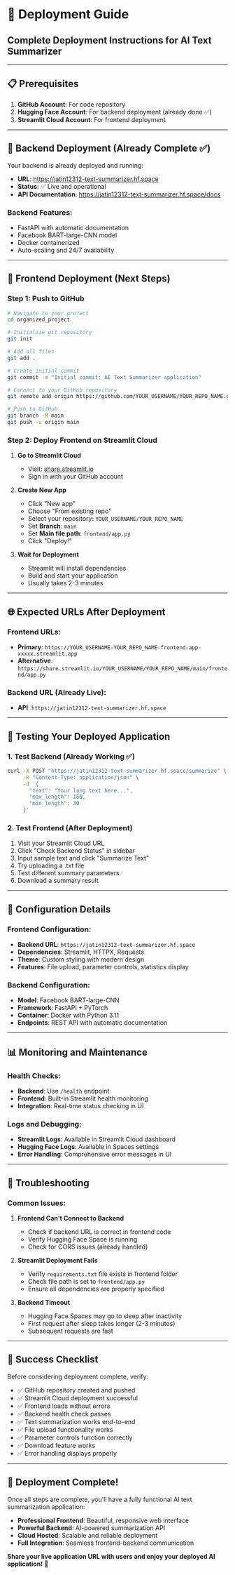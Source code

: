 # 🚀 Deployment Guide

## Complete Deployment Instructions for AI Text Summarizer

---

## 📋 Prerequisites

1. **GitHub Account**: For code repository
2. **Hugging Face Account**: For backend deployment (already done ✅)
3. **Streamlit Cloud Account**: For frontend deployment

---

## 🔧 Backend Deployment (Already Complete ✅)

Your backend is already deployed and running:

- **URL**: https://jatin12312-text-summarizer.hf.space
- **Status**: ✅ Live and operational
- **API Documentation**: https://jatin12312-text-summarizer.hf.space/docs

### Backend Features:
- FastAPI with automatic documentation
- Facebook BART-large-CNN model
- Docker containerized
- Auto-scaling and 24/7 availability

---

## 🎨 Frontend Deployment (Next Steps)

### Step 1: Push to GitHub

```bash
# Navigate to your project
cd organized_project

# Initialize git repository
git init

# Add all files
git add .

# Create initial commit
git commit -m "Initial commit: AI Text Summarizer application"

# Connect to your GitHub repository
git remote add origin https://github.com/YOUR_USERNAME/YOUR_REPO_NAME.git

# Push to GitHub
git branch -M main
git push -u origin main
```

### Step 2: Deploy Frontend on Streamlit Cloud

1. **Go to Streamlit Cloud**
   - Visit: [share.streamlit.io](https://share.streamlit.io)
   - Sign in with your GitHub account

2. **Create New App**
   - Click "New app"
   - Choose "From existing repo"
   - Select your repository: `YOUR_USERNAME/YOUR_REPO_NAME`
   - Set **Branch**: `main`
   - Set **Main file path**: `frontend/app.py`
   - Click "Deploy!"

3. **Wait for Deployment**
   - Streamlit will install dependencies
   - Build and start your application
   - Usually takes 2-3 minutes

---

## 🌐 Expected URLs After Deployment

### Frontend URLs:
- **Primary**: `https://YOUR_USERNAME-YOUR_REPO_NAME-frontend-app-xxxxx.streamlit.app`
- **Alternative**: `https://share.streamlit.io/YOUR_USERNAME/YOUR_REPO_NAME/main/frontend/app.py`

### Backend URL (Already Live):
- **API**: `https://jatin12312-text-summarizer.hf.space`

---

## 🧪 Testing Your Deployed Application

### 1. Test Backend (Already Working ✅)
```bash
curl -X POST "https://jatin12312-text-summarizer.hf.space/summarize" \
     -H "Content-Type: application/json" \
     -d '{
       "text": "Your long text here...",
       "max_length": 150,
       "min_length": 30
     }'
```

### 2. Test Frontend (After Deployment)
1. Visit your Streamlit Cloud URL
2. Click "Check Backend Status" in sidebar
3. Input sample text and click "Summarize Text"
4. Try uploading a .txt file
5. Test different summary parameters
6. Download a summary result

---

## 🔧 Configuration Details

### Frontend Configuration:
- **Backend URL**: `https://jatin12312-text-summarizer.hf.space`
- **Dependencies**: Streamlit, HTTPX, Requests
- **Theme**: Custom styling with modern design
- **Features**: File upload, parameter controls, statistics display

### Backend Configuration:
- **Model**: Facebook BART-large-CNN
- **Framework**: FastAPI + PyTorch
- **Container**: Docker with Python 3.11
- **Endpoints**: REST API with automatic documentation

---

## 📊 Monitoring and Maintenance

### Health Checks:
- **Backend**: Use `/health` endpoint
- **Frontend**: Built-in Streamlit health monitoring
- **Integration**: Real-time status checking in UI

### Logs and Debugging:
- **Streamlit Logs**: Available in Streamlit Cloud dashboard
- **Hugging Face Logs**: Available in Spaces settings
- **Error Handling**: Comprehensive error messages in UI

---

## 🚨 Troubleshooting

### Common Issues:

1. **Frontend Can't Connect to Backend**
   - Check if backend URL is correct in frontend code
   - Verify Hugging Face Space is running
   - Check for CORS issues (already handled)

2. **Streamlit Deployment Fails**
   - Verify `requirements.txt` file exists in frontend folder
   - Check file path is set to `frontend/app.py`
   - Ensure all dependencies are properly specified

3. **Backend Timeout**
   - Hugging Face Spaces may go to sleep after inactivity
   - First request after sleep takes longer (2-3 minutes)
   - Subsequent requests are fast

---

## 🎯 Success Checklist

Before considering deployment complete, verify:

- ✅ GitHub repository created and pushed
- ✅ Streamlit Cloud deployment successful
- ✅ Frontend loads without errors
- ✅ Backend health check passes
- ✅ Text summarization works end-to-end
- ✅ File upload functionality works
- ✅ Parameter controls function correctly
- ✅ Download feature works
- ✅ Error handling displays properly

---

## 🎉 Deployment Complete!

Once all steps are complete, you'll have a fully functional AI text summarization application:

- **Professional Frontend**: Beautiful, responsive web interface
- **Powerful Backend**: AI-powered summarization API
- **Cloud Hosted**: Scalable and reliable deployment
- **Full Integration**: Seamless frontend-backend communication

**Share your live application URL with users and enjoy your deployed AI application!** 🚀
